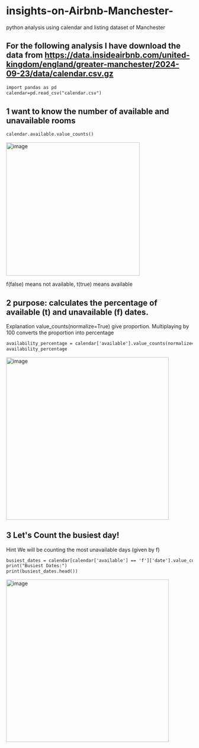 # insights-on-Airbnb-Manchester-
python analysis using calendar and listing dataset of Manchester 
## For the following analysis I have download the data from https://data.insideairbnb.com/united-kingdom/england/greater-manchester/2024-09-23/data/calendar.csv.gz
``` diff
import pandas as pd
calendar=pd.read_csv("calendar.csv")
```
## 1 want to know the number of available and unavailable rooms
``` diff
calendar.available.value_counts()
```
<img width="360" alt="image" src="https://github.com/user-attachments/assets/abf39c86-5b3d-46da-a0c1-295c911aa600" />

f(false) means not available, t(true) means available 

## 2 purpose: calculates the percentage of available (t) and unavailable (f) dates.
Explanation value_counts(normalize=True) give proportion. Multiplaying by 100 converts the proportion into percentage


``` diff
availability_percentage = calendar['available'].value_counts(normalize=True) * 100
availability_percentage
```
<img width="439" alt="image" src="https://github.com/user-attachments/assets/1b037fef-de38-408d-b111-6ff580538c48" />

## 3 Let's Count the busiest day!
Hint We will be counting the most unavailable days (given by f)
``` diff
busiest_dates = calendar[calendar['available'] == 'f']['date'].value_counts()
print("Busiest Dates:")
print(busiest_dates.head())
```
<img width="439" alt="image" src="https://github.com/user-attachments/assets/cff9c014-4e09-4095-ae53-541a9ce0a5c1" />

